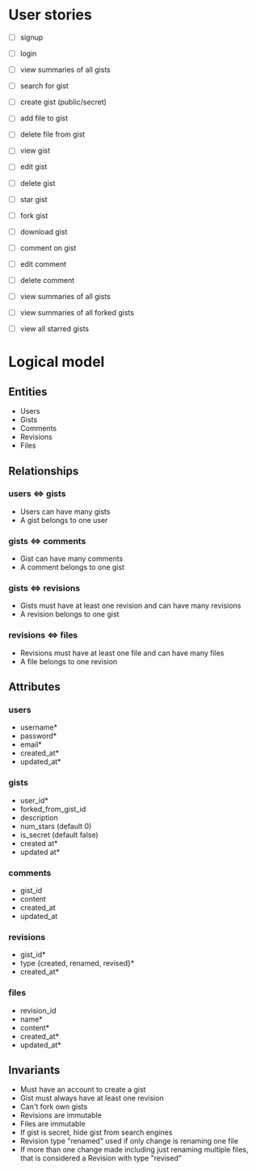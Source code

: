 # User stories
- [ ] signup
- [ ] login
- [ ] view summaries of all gists
- [ ] search for gist
- [ ] create gist (public/secret)
- [ ] add file to gist
- [ ] delete file from gist
- [ ] view gist
- [ ] edit gist
- [ ] delete gist
- [ ] star gist
- [ ] fork gist
- [ ] download gist
- [ ] comment on gist
- [ ] edit comment
- [ ] delete comment
- [ ] view summaries of all gists
- [ ] view summaries of all forked gists
- [ ] view all starred gists


# Logical model
## Entities
* Users
* Gists
* Comments
* Revisions
* Files


## Relationships
### users <=> gists
* Users can have many gists
* A gist belongs to one user

### gists <=> comments
* Gist can have many comments
* A comment belongs to one gist

### gists <=> revisions
* Gists must have at least one revision and can have many revisions
* A revision belongs to one gist

### revisions <=> files
* Revisions must have at least one file and can have many files
* A file belongs to one revision


## Attributes
### users
* username*
* password* 
* email*
* created_at*
* updated_at*

### gists
* user_id*
* forked_from_gist_id 
* description
* num_stars (default 0)
* is_secret (default false)
* created at*
* updated at*

### comments
* gist_id
* content
* created_at
* updated_at

### revisions
* gist_id*
* type {created, renamed, revised}*
* created_at*

### files
* revision_id
* name*
* content*
* created_at*
* updated_at*


## Invariants
* Must have an account to create a gist
* Gist must always have at least one revision
* Can't fork own gists
* Revisions are immutable
* Files are immutable
* If gist is secret, hide gist from search engines
* Revision type "renamed" used if only change is renaming one file
* If more than one change made including just renaming multiple files, that is considered a Revision with type "revised"
